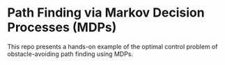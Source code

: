 # Path Finding via Markov Decision Processes (MDPs)
This repo presents a hands-on example of the optimal control problem of obstacle-avoiding path finding using MDPs.
